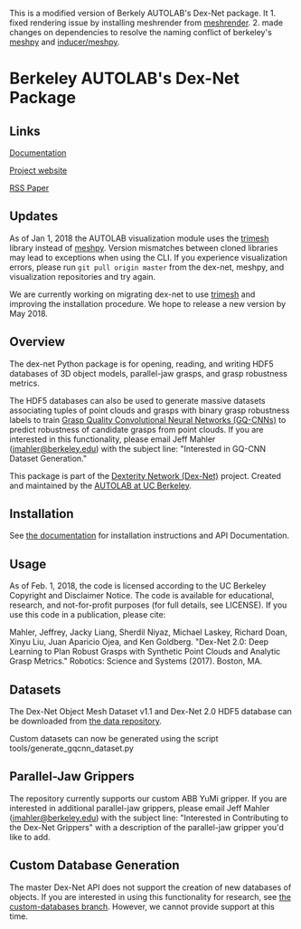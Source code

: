 This is a modified version of Berkely AUTOLAB's Dex-Net package.
It 1. fixed rendering issue by installing meshrender from [meshrender](https://github.com/BerkeleyAutomation/meshrender). 2. made changes on dependencies to resolve the naming conflict of berkeley's [meshpy](https://github.com/BerkeleyAutomation/meshpy) and [inducer/meshpy](https://github.com/inducer/meshpy).

# Berkeley AUTOLAB's Dex-Net Package

## Links
[Documentation](https://berkeleyautomation.github.io/dex-net/code.html)

[Project website](https://berkeleyautomation.github.io/dex-net)

[RSS Paper](https://github.com/BerkeleyAutomation/dex-net/raw/gh-pages/docs/dexnet_rss2017_final.pdf)

## Updates
As of Jan 1, 2018 the AUTOLAB visualization module uses the [trimesh](https://github.com/mikedh/trimesh) library instead of [meshpy](https://github.com/BerkeleyAutomation/meshpy).
Version mismatches between cloned libraries may lead to exceptions when using the CLI.
If you experience visualization errors, please run `git pull origin master` from the dex-net, meshpy, and visualization repositories and try again.

We are currently working on migrating dex-net to use [trimesh](https://github.com/mikedh/trimesh) and improving the installation procedure.
We hope to release a new version by May 2018.

## Overview
The dex-net Python package is for opening, reading, and writing HDF5 databases of 3D object models, parallel-jaw grasps, and grasp robustness metrics.

The HDF5 databases can also be used to generate massive datasets associating tuples of point clouds and grasps with binary grasp robustness labels to train [Grasp Quality Convolutional Neural Networks (GQ-CNNs)](https://berkeleyautomation.github.io/gqcnn) to predict robustness of candidate grasps from point clouds.
If you are interested in this functionality, please email Jeff Mahler (jmahler@berkeley.edu) with the subject line: "Interested in GQ-CNN Dataset Generation."

This package is part of the [Dexterity Network (Dex-Net)](https://berkeleyautomation.github.io/dex-net) project.
Created and maintained by the [AUTOLAB at UC Berkeley](https://autolab.berkeley.edu).

## Installation
See [the documentation](https://berkeleyautomation.github.io/dex-net/code.html) for installation instructions and API Documentation.

## Usage
As of Feb. 1, 2018, the code is licensed according to the UC Berkeley Copyright and Disclaimer Notice.
The code is available for educational, research, and not-for-profit purposes (for full details, see LICENSE).
If you use this code in a publication, please cite:

Mahler, Jeffrey, Jacky Liang, Sherdil Niyaz, Michael Laskey, Richard Doan, Xinyu Liu, Juan Aparicio Ojea, and Ken Goldberg. "Dex-Net 2.0: Deep Learning to Plan Robust Grasps with Synthetic Point Clouds and Analytic Grasp Metrics." Robotics: Science and Systems (2017). Boston, MA.

## Datasets
The Dex-Net Object Mesh Dataset v1.1 and Dex-Net 2.0 HDF5 database can be downloaded from [the data repository](http://bit.ly/2uh07i9).

Custom datasets can now be generated using the script tools/generate_gqcnn_dataset.py

## Parallel-Jaw Grippers
The repository currently supports our custom ABB YuMi gripper.
If you are interested in additional parallel-jaw grippers, please email Jeff Mahler (jmahler@berkeley.edu) with the subject line: "Interested in Contributing to the Dex-Net Grippers" with a description of the parallel-jaw gripper you'd like to add.

## Custom Database Generation
The master Dex-Net API does not support the creation of new databases of objects. 
If you are interested in using this functionality for research, see [the custom-databases branch](https://github.com/BerkeleyAutomation/dex-net/tree/custom-databases).
However, we cannot provide support at this time.